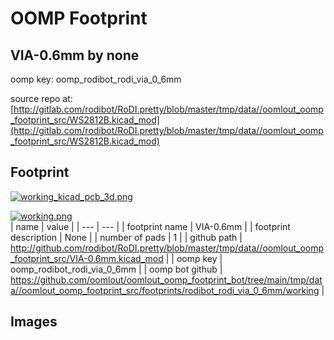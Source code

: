 # OOMP Footprint  
## VIA-0.6mm  by none  
  
oomp key: oomp_rodibot_rodi_via_0_6mm  
  
source repo at: [http://gitlab.com/rodibot/RoDI.pretty/blob/master/tmp/data//oomlout_oomp_footprint_src/WS2812B.kicad_mod](http://gitlab.com/rodibot/RoDI.pretty/blob/master/tmp/data//oomlout_oomp_footprint_src/WS2812B.kicad_mod)  
## Footprint  
  
[![working_kicad_pcb_3d.png](working_kicad_pcb_3d_600.png)](working_kicad_pcb_3d.png)  
  
[![working.png](working_600.png)](working.png)  
| name | value | 
| --- | --- | 
| footprint name | VIA-0.6mm | 
| footprint description | None | 
| number of pads | 1 | 
| github path | http://github.com/rodibot/RoDI.pretty/blob/master/tmp/data//oomlout_oomp_footprint_src/VIA-0.6mm.kicad_mod | 
| oomp key | oomp_rodibot_rodi_via_0_6mm | 
| oomp bot github | https://github.com/oomlout/oomlout_oomp_footprint_bot/tree/main/tmp/data//oomlout_oomp_footprint_src/footprints/rodibot_rodi_via_0_6mm/working | 
## Images  
